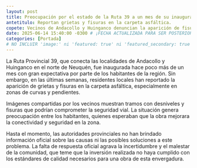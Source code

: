 ```yaml
---
layout: post
title: Preocupación por el estado de la Ruta 39 a un mes de su inauguración.
antetitulo: Reportan grietas y fisuras en la carpeta asfáltica.
copete: Vecinos de Andacollo y Huinganco denuncian la aparición de fisuras en la Ruta Provincial 39, recién inaugurada, generando inquietud sobre la seguridad vial y la calidad de la obra.
date: 2025-06-14 15:40:00 -0300 # ¡FECHA ACTUALIZADA PARA SER POSTERIOR A RIVER GALLARDO (15:30:00)!
categories: [Portada]
# NO INCLUIR 'image:' ni 'featured: true' ni 'featured_secondary: true' para este tipo de post
---
```


La Ruta Provincial 39, que conecta las localidades de Andacollo y Huinganco en el norte de Neuquén, fue inaugurada hace poco más de un mes con gran expectativa por parte de los habitantes de la región. Sin embargo, en las últimas semanas, residentes locales han reportado la aparición de grietas y fisuras en la carpeta asfáltica, especialmente en zonas de curvas y pendientes.

Imágenes compartidas por los vecinos muestran tramos con desniveles y fisuras que podrían comprometer la seguridad vial. La situación genera preocupación entre los habitantes, quienes esperaban que la obra mejorara la conectividad y seguridad en la zona.

Hasta el momento, las autoridades provinciales no han brindado información oficial sobre las causas ni las posibles soluciones a este problema. La falta de respuesta oficial agrava la incertidumbre y el malestar de la comunidad, que teme que la inversión realizada no haya cumplido con los estándares de calidad necesarios para una obra de esta envergadura.